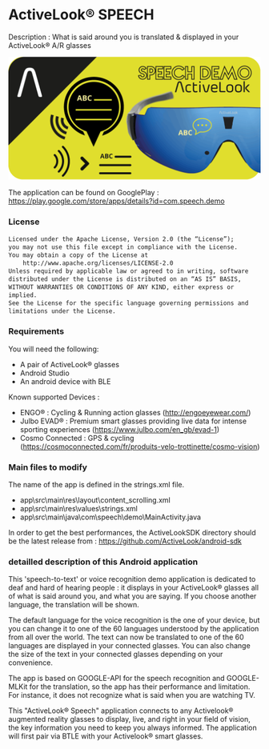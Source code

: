 # ActiveLook® SPEECH

Description : What is said around you is translated & displayed in your ActiveLook® A/R glasses

<p align="center"> <img src="./ActiveLook_Speech2_1024.png"/ </p>


The application can be found on GooglePlay :
    https://play.google.com/store/apps/details?id=com.speech.demo 

    
### License

```
Licensed under the Apache License, Version 2.0 (the “License”);
you may not use this file except in compliance with the License.
You may obtain a copy of the License at
    http://www.apache.org/licenses/LICENSE-2.0
Unless required by applicable law or agreed to in writing, software
distributed under the License is distributed on an “AS IS” BASIS,
WITHOUT WARRANTIES OR CONDITIONS OF ANY KIND, either express or implied.
See the License for the specific language governing permissions and
limitations under the License.
```

### Requirements

You will need the following:
- A pair of ActiveLook® glasses
- Android Studio
- An android device with BLE

Known supported Devices :
- ENGO® : Cycling & Running action glasses (http://engoeyewear.com/)
- Julbo EVAD® : Premium smart glasses providing live data for intense sporting experiences (https://www.julbo.com/en_gb/evad-1)
- Cosmo Connected : GPS & cycling (https://cosmoconnected.com/fr/produits-velo-trottinette/cosmo-vision)

### Main files to modify

The name of the app is defined in the strings.xml file.

* app\src\main\res\layout\content_scrolling.xml
* app\src\main\res\values\strings.xml
* app\src\main\java\com\speech\demo\MainActivity.java

In order to get the best performances, the ActiveLookSDK directory should be the latest release from : https://github.com/ActiveLook/android-sdk

### detailled description of this Android application

This 'speech-to-text' or voice recognition demo application is dedicated to deaf and hard of hearing people : it displays in your ActiveLook® glasses all of what is said around you, and what you are saying. If you choose another language, the translation will be shown.

The default language for the voice recognition is the one of your device, but you can change it to one of the 60 languages understood by the application from all over the world.
The text can now be translated to one of the 60 languages are displayed in your connected glasses.
You can also change the size of the text in your connected glasses depending on your convenience.

The app is based on GOOGLE-API for the speech recognition and GOOGLE-MLKit for the translation, so the app has their performance and limitation. For instance, it does not recognize what is said when you are watching TV.

This "ActiveLook® Speech" application connects to any Activelook® augmented reality glasses to display, live, and right in your field of vision, the key information you need to keep you always informed. The application will first pair via BTLE with your Activelook® smart glasses.
